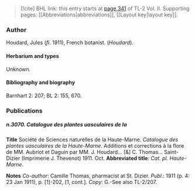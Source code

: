 > [!cite] BHL link: this entry starts at [page 341](https://www.biodiversitylibrary.org/item/103253#page/367/mode/1up) of TL-2 Vol. II.
> Supporting pages: [[Abbreviations|abbreviations]], [[Layout key|layout key]].

### Author

Houdard, Jules (*fi*. 1911), French botanist. (*Houdard*).

#### Herbarium and types

Unknown.

#### Bibliography and biography

Barnhart 2: 207; BL 2: 155, 670.

### Publications

##### n.3070. Catalogue des plantes uasculaires de la

**Title**
Société de Sciences naturelles de la Haute-Marne. *Catalogue des plantes uasculaires de la* *Haute-Marne*. Additions et corrections à la flore de MM. Aubriot et Daguin par MM. J. Houdard... \[&\] C. Thomas... Saint-Dizier (Imprimerie J. Thevenot) 1911. Oct.
**Abbreviated title**: *Cat. pl. Haute-Marne*.

**Notes**
*Co-author*: Camille Thomas, pharmacist at St. Dizier.
*Publ*.: 1911 (p. 4: 23 Jan 1911), p. \[1\]-202, \[1, cont.\]. *Copy*: G.-See also TL-2/207.


